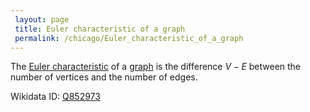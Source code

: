 ```yaml
---
 layout: page
 title: Euler characteristic of a graph
 permalink: /chicago/Euler_characteristic_of_a_graph
---
```

The [Euler characteristic](https://defsmath.github.io/DefsMath/Euler_characteristic) of a [graph](https://defsmath.github.io/DefsMath/graph) is the difference $V-E$ between the number of vertices and the number of edges. 

Wikidata ID: [Q852973](https://www.wikidata.org/wiki/Q852973)